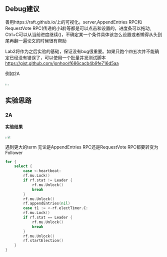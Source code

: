 ## **Debug建议**

善用https://raft.github.io/上的可视化。server,AppendEntries RPC和RequestVote RPC(传递的小球)等都是可以点击和设置的，进度条可以拖动, Ctrl+C可以从当前进度继续()，不确定某一个条件具体该怎么设置或者懒得从头到尾再翻一遍论文的时候很有帮助

Lab2将作为之后实验的基础，保证没有bug很重要。如果只跑个四五次并不能确定已经没有错误了，可以使用一个批量并发测试脚本 https://gist.github.com/jonhoo/f686cacb4b9fe716d5aa

例如2A

<img src="https://gitee.com/systemX1/image-hosting-service/raw/main/img/6824/20211213131742-653bb1a3aeeae85a97e8c5b97823038e-Raft2Adebug.png" style="zoom: 28%;" />



<img src="https://gitee.com/systemX1/image-hosting-service/raw/main/img/6824/20211213131742-c46fe187d37662a6706134924e4e9cee-Raft2AdebugLog8err.png" style="zoom: 20%;" />



## 实验思路

### 2A

**实验结果**

<img src="https://gitee.com/systemX1/image-hosting-service/raw/main/img/6824/20211213131742-c0a6bcdcfff42ce53b6b85223f87676f-Raft2Apass.png" style="zoom: 28%;" />

<img src="https://gitee.com/systemX1/image-hosting-service/raw/main/img/6824/20211213131742-f99c33d2077f36bb09286cd0ed785a85-Raft2Apass2.png" style="zoom:50%;" />



遇到更大的term 无论是AppendEntries RPC还是RequestVote RPC都要转变为Follower



```go
for {
    select {
        case <-heartbeat:
        rf.mu.Lock()
        if rf.stat != Leader {
            rf.mu.Unlock()
            break
        }
        rf.mu.Unlock()
        rf.appendEntries(nil)
        case t1 := <-rf.electTimer.C:
        rf.mu.Lock()
        if rf.stat == Leader {
            rf.mu.Unlock()
            break
        }
        rf.mu.Unlock()
        rf.startElection()
    }
}
```









